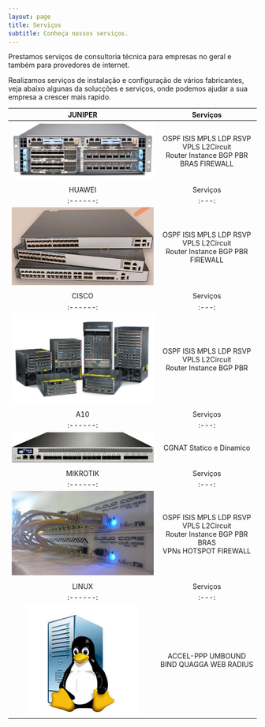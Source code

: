 ```yaml
---
layout: page
title: Serviços
subtitle: Conheça nossos serviços.
---
```

Prestamos serviços de consultoria técnica para empresas no geral e também para provedores de internet.


Realizamos serviços de instalação e configuração de vários fabricantes, veja abaixo algunas da solucções e serviços, onde podemos ajudar a sua empresa a crescer mais rapido.
<br />

| JUNIPER | Serviços |
| :------: |:---: |
| ![Optional Text](/assets/img/juniper.jpeg) | OSPF ISIS MPLS LDP RSVP VPLS L2Circuit <br /> Router Instance BGP PBR BRAS FIREWALL |
| | |
| HUAWEI | Serviços |
| :------: |:---: |
| ![Optional Text](/assets/img/huawei.jpg) | OSPF ISIS MPLS LDP RSVP VPLS L2Circuit <br /> Router Instance BGP PBR FIREWALL|
| | |
| CISCO | Serviços |
| :------: |:---: |
| ![Optional Text](/assets/img/cisco.jpg) | OSPF ISIS MPLS LDP RSVP VPLS L2Circuit <br /> Router Instance BGP PBR|
| | |
| A10 | Serviços |
| :------: |:---: |
| ![Optional Text](/assets/img/a10.jpeg) | CGNAT Statico e Dinamico |
| | |
| MIKROTIK | Serviços |
| :------: |:---: |
| ![Optional Text](/assets/img/mk.jpeg) | OSPF ISIS MPLS LDP RSVP VPLS L2Circuit <br /> Router Instance BGP PBR BRAS <br /> VPNs HOTSPOT FIREWALL |
| | |
| LINUX | Serviços |
| :------: |:---: |
| ![Optional Text](/assets/img/linux.jpeg) | ACCEL-PPP UMBOUND BIND QUAGGA WEB RADIUS |
